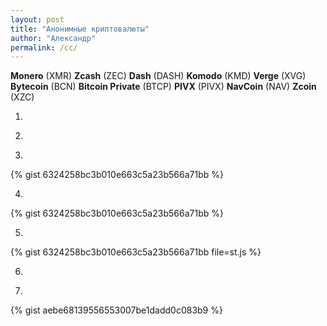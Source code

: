 ```yaml
---
layout: post
title: "Анонимные криптовалюты"
author: "Александр"
permalink: /cc/
---
```


**Monero** (XMR)
**Zcash** (ZEC)
**Dash** (DASH)
**Komodo** (KMD)
**Verge** (XVG)
**Bytecoin** (BCN)
**Bitcoin Private** (BTCP)
**PIVX** (PIVX)
**NavCoin** (NAV)
**Zcoin** (XZC)

1.

<script type="text/javascript" src="https://gist.github.com/ivlev/6324258bc3b010e663c5a23b566a71bb.js">o</script>

2.

<script type="text/javascript">src="https://gist.github.com/ivlev/6324258bc3b010e663c5a23b566a71bb.js"</script>

3.

{% gist 6324258bc3b010e663c5a23b566a71bb %}

4.

{% 	gist 6324258bc3b010e663c5a23b566a71bb %}

5.

{% gist 6324258bc3b010e663c5a23b566a71bb file=st.js %}

6.

<script type="text/javascript" src="https://gist.githubusercontent.com/ivlev/6324258bc3b010e663c5a23b566a71bb/raw/f03e7004883eb5d0914743660bec2f1ac57601e6/st.js"></script>

7.

{% gist aebe68139556553007be1dadd0c083b9 %}


